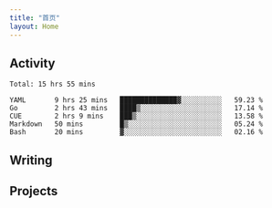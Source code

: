 ```yaml
---
title: "首页"
layout: Home
---
```


## Activity
<!--START_SECTION:waka-->
```text
Total: 15 hrs 55 mins

YAML       9 hrs 25 mins   ██████████████▓░░░░░░░░░░   59.23 % 
Go         2 hrs 43 mins   ████▒░░░░░░░░░░░░░░░░░░░░   17.14 % 
CUE        2 hrs 9 mins    ███▒░░░░░░░░░░░░░░░░░░░░░   13.58 % 
Markdown   50 mins         █▒░░░░░░░░░░░░░░░░░░░░░░░   05.24 % 
Bash       20 mins         ▓░░░░░░░░░░░░░░░░░░░░░░░░   02.16 % 
```
<!--END_SECTION:waka-->

## Writing
<PindedPosts />

## Projects
<Projects />
